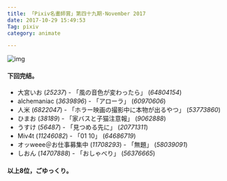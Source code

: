 ```yaml
---
title: 「Pixiv名畫師賞」第四十九期·November 2017
date: 2017-10-29 15:49:53
Tag: pixiv
category: animate

---
```

![img](/images/5.jpg)

#### 下回完结。

* 大宮いお (*25237*) - 「風の音色が変わったら」 (*64804154*)
* alchemaniac (*3639896*) - 「アローラ」 (*60970606*)
* 人米 (*6822047*) - 「ホラー映画の撮影中に本物が出るやつ」 (*53773860*)
* ひまお (*38189*) - 「家バスと子猫注意報」 (*9062888*)
* うすけ (*56487*) - 「見つめる先に」 (*20771311*)
* Miv4t (*11246082*) - 「01 10」 (*64686719*)
* オッweee＠お仕事募集中 (*11708293*) - 「無題」 (*58039091*)
* しおん (*14707888*) - 「おしゃべり」 (*56376665*)

#### 以上8位，ごゆっくり。